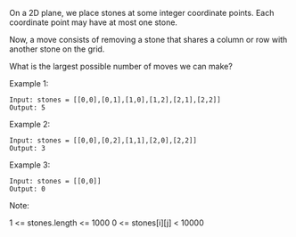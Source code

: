 On a 2D plane, we place stones at some integer coordinate points.  Each coordinate point may have at most one stone.

Now, a move consists of removing a stone that shares a column or row with another stone on the grid.

What is the largest possible number of moves we can make?

 

Example 1:
```
Input: stones = [[0,0],[0,1],[1,0],[1,2],[2,1],[2,2]]
Output: 5
```
Example 2:
```
Input: stones = [[0,0],[0,2],[1,1],[2,0],[2,2]]
Output: 3
```
Example 3:
```
Input: stones = [[0,0]]
Output: 0
```

Note:

1 <= stones.length <= 1000
0 <= stones[i][j] < 10000